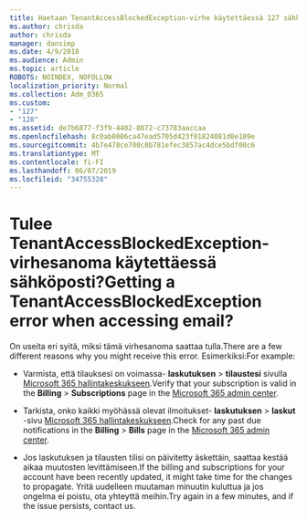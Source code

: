 ```yaml
---
title: Haetaan TenantAccessBlockedException-virhe käytettäessä 127 sähköposti?
ms.author: chrisda
author: chrisda
manager: dansimp
ms.date: 4/9/2018
ms.audience: Admin
ms.topic: article
ROBOTS: NOINDEX, NOFOLLOW
localization_priority: Normal
ms.collection: Adm_O365
ms.custom:
- "127"
- "128"
ms.assetid: de7b6877-f3f9-4402-8072-c73783aaccaa
ms.openlocfilehash: 8c0ab0086ca47ead5705d423f01824081d0e109e
ms.sourcegitcommit: 4b7e478ce700c0b781efec3857ac4dce5bdf00c6
ms.translationtype: MT
ms.contentlocale: fi-FI
ms.lasthandoff: 06/07/2019
ms.locfileid: "34755328"
---
```

# <a name="getting-a-tenantaccessblockedexception-error-when-accessing-email"></a><span data-ttu-id="2f0cf-102">Tulee TenantAccessBlockedException-virhesanoma käytettäessä sähköposti?</span><span class="sxs-lookup"><span data-stu-id="2f0cf-102">Getting a TenantAccessBlockedException error when accessing email?</span></span>

<span data-ttu-id="2f0cf-103">On useita eri syitä, miksi tämä virhesanoma saattaa tulla.</span><span class="sxs-lookup"><span data-stu-id="2f0cf-103">There are a few different reasons why you might receive this error.</span></span> <span data-ttu-id="2f0cf-104">Esimerkiksi:</span><span class="sxs-lookup"><span data-stu-id="2f0cf-104">For example:</span></span>

- <span data-ttu-id="2f0cf-105">Varmista, että tilauksesi on voimassa- **laskutuksen** \> **tilaustesi** sivulla [Microsoft 365 hallintakeskukseen](https://portal.office.com/adminportal/home#/subscriptions).</span><span class="sxs-lookup"><span data-stu-id="2f0cf-105">Verify that your subscription is valid in the **Billing** \> **Subscriptions** page in the [Microsoft 365 admin center](https://portal.office.com/adminportal/home#/subscriptions).</span></span>

- <span data-ttu-id="2f0cf-106">Tarkista, onko kaikki myöhässä olevat ilmoitukset- **laskutuksen** \> **laskut** -sivu [Microsoft 365 hallintakeskukseen](https://portal.office.com/adminportal/home#/billoverview).</span><span class="sxs-lookup"><span data-stu-id="2f0cf-106">Check for any past due notifications in the **Billing** \> **Bills** page in the [Microsoft 365 admin center](https://portal.office.com/adminportal/home#/billoverview).</span></span>

- <span data-ttu-id="2f0cf-107">Jos laskutuksen ja tilausten tilisi on päivitetty äskettäin, saattaa kestää aikaa muutosten levittämiseen.</span><span class="sxs-lookup"><span data-stu-id="2f0cf-107">If the billing and subscriptions for your account have been recently updated, it might take time for the changes to propagate.</span></span> <span data-ttu-id="2f0cf-108">Yritä uudelleen muutaman minuutin kuluttua ja jos ongelma ei poistu, ota yhteyttä meihin.</span><span class="sxs-lookup"><span data-stu-id="2f0cf-108">Try again in a few minutes, and if the issue persists, contact us.</span></span>

